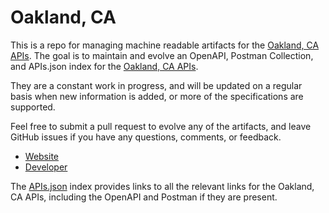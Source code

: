 # Oakland, CAThis is a repo for managing machine readable artifacts for the [Oakland, CA APIs](https://www.openoakland.org/). The goal is to maintain and evolve an OpenAPI, Postman Collection, and APIs.json index for the [Oakland, CA APIs](https://www.openoakland.org/).They are a constant work in progress, and will be updated on a regular basis when new information is added, or more of the specifications are supported.Feel free to submit a pull request to evolve any of the artifacts, and leave GitHub issues if you have any questions, comments, or feedback.- [Website](https://www.openoakland.org/)- [Developer](https://www.openoakland.org/)The [APIs.json](https://github.com/api-evangelist/oakland-ca/blob/master/apis.json) index provides links to all the relevant links for the Oakland, CA APIs, including the OpenAPI and Postman if they are present.